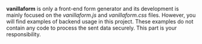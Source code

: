 **vanillaform** is only a front-end form generator and its development is mainly focused on the *vanillaform.js* and *vanillaform.css* files. However, you will find examples of backend usage in this project. These examples do not contain any code to process the sent data securely. This part is your responsibility.

